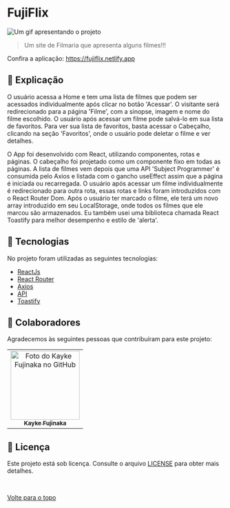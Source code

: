# FujiFlix

<img src="./src/assets/post.gif" alt="Um gif apresentando o projeto">

>  Um site de Filmaria que apresenta alguns filmes!!!

Confira a aplicação: https://fujiflix.netlify.app

## :page_facing_up: Explicação

O usuário acessa a Home e tem uma lista de filmes que podem ser acessados ​​individualmente após clicar no botão 'Acessar'. O visitante será redirecionado para a página 'Filme', com a sinopse, imagem e nome do filme escolhido. O usuário após acessar um filme pode salvá-lo em sua lista de favoritos. Para ver sua lista de favoritos, basta acessar o Cabeçalho, clicando na seção 'Favoritos', onde o usuário pode deletar o filme e ver detalhes.

O App foi desenvolvido com React, utilizando componentes, rotas e páginas. O cabeçalho foi projetado como um componente fixo em todas as páginas. A lista de filmes vem depois que uma API 'Subject Programmer' é consumida pelo Axios e listada com o gancho useEffect assim que a página é iniciada ou recarregada. O usuário após acessar um filme individualmente é redirecionado para outra rota, essas rotas e links foram introduzidos com o React Router Dom. Após o usuário ter marcado o filme, ele terá um novo array introduzido em seu LocalStorage, onde todos os filmes que ele marcou são armazenados. Eu também usei uma biblioteca chamada React Toastify para melhor desempenho e estilo de 'alerta'.

## :rocket: Tecnologias ##

No projeto foram utilizadas as seguintes tecnologias:

- [ReactJs](https://pt-br.reactjs.org)  
- [React Router](https://v5.reactrouter.com/web/guides/quick-start)
- [Axios](https://axios-http.com/docs/intro) 
- [API](https://developers.themoviedb.org/3/getting-started/introduction)    
- [Toastify](https://fkhadra.github.io/react-toastify/introduction) 

## 🤝 Colaboradores

Agradecemos às seguintes pessoas que contribuíram para este projeto:

<table>
  <tr>
    <td align="center">
      <a href="#">
        <img src="https://avatars.githubusercontent.com/u/98772000?s=400&u=80de9af672be7f75cc7a546838552cf63d5b82fe&v=4" width="160px;" alt="Foto do Kayke Fujinaka no GitHub"/><br>
        <sub>
          <b>Kayke Fujinaka</b>
        </sub>
      </a>
    </td>
  </tr>
</table>

## 📝 Licença

Este projeto está sob licença. Consulte o arquivo [LICENSE](LICENSE.md) para obter mais detalhes.

&#xa0;

<a href="#top">Volte para o topo</a>

